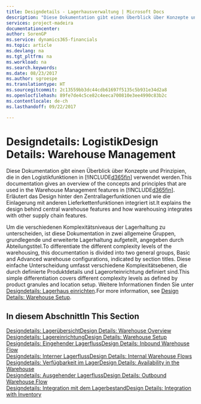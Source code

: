 ```yaml
---
title: Designdetails - Lagerhausverwaltung | Microsoft Docs
description: "Diese Dokumentation gibt einen Überblick über Konzepte und Prinzipien, die in den Logistikfunktionen in [!INCLUDE[d365fin](includes/d365fin_md.md)] verwendet werden."
services: project-madeira
documentationcenter: 
author: SorenGP
ms.service: dynamics365-financials
ms.topic: article
ms.devlang: na
ms.tgt_pltfrm: na
ms.workload: na
ms.search.keywords: 
ms.date: 08/23/2017
ms.author: sgroespe
ms.translationtype: HT
ms.sourcegitcommit: 2c13559bb3dc44cdb61697f5135c5b931e34d2a8
ms.openlocfilehash: 89fe7de4c5ce82c4eeca700810e3ee4990c83b2c
ms.contentlocale: de-ch
ms.lasthandoff: 09/22/2017

---
```

# <a name="design-details-warehouse-management"></a><span data-ttu-id="dd860-103">Designdetails: Logistik</span><span class="sxs-lookup"><span data-stu-id="dd860-103">Design Details: Warehouse Management</span></span>
<span data-ttu-id="dd860-104">Diese Dokumentation gibt einen Überblick über Konzepte und Prinzipien, die in den Logistikfunktionen in [!INCLUDE[d365fin](includes/d365fin_md.md)] verwendet werden.</span><span class="sxs-lookup"><span data-stu-id="dd860-104">This documentation gives an overview of the concepts and principles that are used in the Warehouse Management features in [!INCLUDE[d365fin](includes/d365fin_md.md)].</span></span> <span data-ttu-id="dd860-105">Erläutert das Design hinter den Zentrallagerfunktionen und wie die Einlagerung mit anderen Lieferkettenfunktionen integriert ist.</span><span class="sxs-lookup"><span data-stu-id="dd860-105">It explains the design behind central warehouse features and how warehousing integrates with other supply chain features.</span></span>  

<span data-ttu-id="dd860-106">Um die verschiedenen Komplexitätsniveaus der Lagerhaltung zu unterscheiden, ist diese Dokumentation in zwei allgemeine Gruppen, grundlegende und erweiterte Lagerhaltung aufgeteilt, angegeben durch Abteilungstitel.</span><span class="sxs-lookup"><span data-stu-id="dd860-106">To differentiate the different complexity levels of the warehousing, this documentation is divided into two general groups, Basic and Advanced warehouse configurations, indicated by section titles.</span></span> <span data-ttu-id="dd860-107">Diese einfache Unterscheidung umfasst verschiedene Komplexitätsebenen, die durch definierte Produktdetails und Lagerorteinrichtung definiert sind.</span><span class="sxs-lookup"><span data-stu-id="dd860-107">This simple differentiation covers different complexity levels as defined by product granules and location setup.</span></span> <span data-ttu-id="dd860-108">Weitere Informationen finden Sie unter [Designdetails: Lagerhaus einrichten](design-details-warehouse-setup.md).</span><span class="sxs-lookup"><span data-stu-id="dd860-108">For more information, see [Design Details: Warehouse Setup](design-details-warehouse-setup.md).</span></span>  

## <a name="in-this-section"></a><span data-ttu-id="dd860-109">In diesem Abschnitt</span><span class="sxs-lookup"><span data-stu-id="dd860-109">In This Section</span></span>  
[<span data-ttu-id="dd860-110">Designdetails: Lagerübersicht</span><span class="sxs-lookup"><span data-stu-id="dd860-110">Design Details: Warehouse Overview</span></span>](design-details-warehouse-overview.md)  
[<span data-ttu-id="dd860-111">Designdetails: Lagereinrichtung</span><span class="sxs-lookup"><span data-stu-id="dd860-111">Design Details: Warehouse Setup</span></span>](design-details-warehouse-setup.md)  
[<span data-ttu-id="dd860-112">Designdetails: Eingehender Lagerfluss</span><span class="sxs-lookup"><span data-stu-id="dd860-112">Design Details: Inbound Warehouse Flow</span></span>](design-details-inbound-warehouse-flow.md)  
[<span data-ttu-id="dd860-113">Designdetails: Interner Lagerfluss</span><span class="sxs-lookup"><span data-stu-id="dd860-113">Design Details: Internal Warehouse Flows</span></span>](design-details-internal-warehouse-flows.md)  
[<span data-ttu-id="dd860-114">Designdetails: Verfügbarkeit im Lager</span><span class="sxs-lookup"><span data-stu-id="dd860-114">Design Details: Availability in the Warehouse</span></span>](design-details-availability-in-the-warehouse.md)  
[<span data-ttu-id="dd860-115">Designdetails: Ausgehender Lagerfluss</span><span class="sxs-lookup"><span data-stu-id="dd860-115">Design Details: Outbound Warehouse Flow</span></span>](design-details-outbound-warehouse-flow.md)  
[<span data-ttu-id="dd860-116">Designdetails: Integration mit dem Lagerbestand</span><span class="sxs-lookup"><span data-stu-id="dd860-116">Design Details: Integration with Inventory</span></span>](design-details-integration-with-inventory.md)

